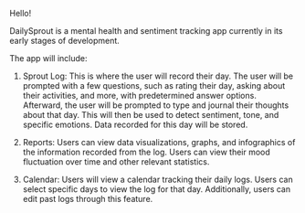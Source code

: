 Hello!

DailySprout is a mental health and sentiment tracking app currently in its early stages of development. 

The app will include:
1. Sprout Log: This is where the user will record their day. The user will be prompted with a few questions, such as rating their day, asking about their activities, and more, with predetermined answer options.
   Afterward, the user will be prompted to type and journal their thoughts about that day. This will then be used to detect sentiment, tone, and specific emotions. Data recorded for this day will be stored.

2. Reports: Users can view data visualizations, graphs, and infographics of the information recorded from the log. Users can view their mood fluctuation over time and other relevant statistics.

3. Calendar: Users will view a calendar tracking their daily logs. Users can select specific days to view the log for that day. Additionally, users can edit past logs through this feature.
